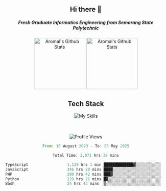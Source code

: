 <div align="center">
  <h2>Hi there 👋</h2>

  <h5>Fresh Graduate Informatics Engineering from Semarang State Polytechnic</h5>

  <img
    height="160"
    alt="Aromal's Github Stats"
    src="https://github-readme-stats.vercel.app/api?username=dafariski77&show_icons=true&theme=tokyonight&count_private=true"
  />
  <img
    alt="Aromal's Github Stats"
    height="160"
    src="https://github-readme-stats.vercel.app/api/top-langs/?username=dafariski77&layout=compact&theme=tokyonight"
  />

  <h2>Tech Stack</h2>
  
![My Skills](https://simpleskill.icons.workers.dev/svg?i=typescript,next.js,react,tailwindcss,shadcnui,reactquery,prisma,socketdotio,zod)

  <br /><br />
  <img src="https://komarev.com/ghpvc/?username=dafariski77&abbreviated=true" alt="Profile Views">
    
  <!--START_SECTION:waka-->

```rust
From: 16 August 2023 - To: 23 May 2025

Total Time: 2,071 hrs 38 mins

TypeScript                 1,139 hrs 1 min █████████████▓░░░░░░░░░░░   54.55 %
JavaScript                 346 hrs 20 mins ████░░░░░░░░░░░░░░░░░░░░░   16.59 %
PHP                        300 hrs 42 mins ███▓░░░░░░░░░░░░░░░░░░░░░   14.40 %
Python                     129 hrs 21 mins █▓░░░░░░░░░░░░░░░░░░░░░░░   06.20 %
Bash                       24 hrs 43 mins  ▒░░░░░░░░░░░░░░░░░░░░░░░░   01.18 %
```

<!--END_SECTION:waka-->
</div>
